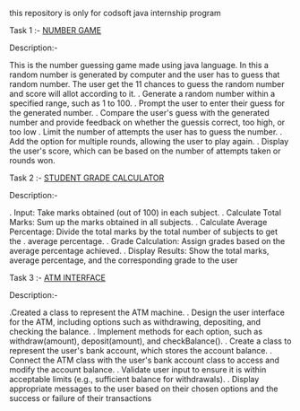 this repository is only for codsoft java internship program

Task 1 :- [NUMBER GAME ](https://github.com/MdAnas28/codesoft_java/blob/15139cf7259b66e8b41ff9689a258aa95e4d389b/task1_numbergame)

Description:-

This is the number guessing game made using java language. In this a random number is generated by computer and the user has to guess that random number. The user get the 11 chances to guess the random number and score will allot according to it. 
. Generate a random number within a specified range, such as 1 to 100.
. Prompt the user to enter their guess for the generated number.
. Compare the user's guess with the generated number and provide feedback on whether the guessis correct, too high, or too low
. Limit the number of attempts the user has to guess the number.
. Add the option for multiple rounds, allowing the user to play again.
. Display the user's score, which can be based on the number of attempts taken or rounds won.


Task 2 :- [STUDENT GRADE CALCULATOR](https://github.com/MdAnas28/codesoft_java/blob/875f0393896d69decc032dd88710cbb803768909/task2_student_grade_calculator)

Description:-

. Input: Take marks obtained (out of 100) in each subject.
. Calculate Total Marks: Sum up the marks obtained in all subjects.
. Calculate Average Percentage: Divide the total marks by the total number of subjects to get the
. average percentage.
. Grade Calculation: Assign grades based on the average percentage achieved.
. Display Results: Show the total marks, average percentage, and the corresponding grade to the user


Task 3 :- [ATM INTERFACE](https://github.com/MdAnas28/codesoft_java/blob/4193371deb880f31c2b8cdea57a62f62654fb387/task3_ATM_INTERFACE)

Description:-

.Created a class to represent the ATM machine.
. Design the user interface for the ATM, including options such as withdrawing, depositing, and
checking the balance.
. Implement methods for each option, such as withdraw(amount), deposit(amount), and
checkBalance().
. Create a class to represent the user's bank account, which stores the account balance.
. Connect the ATM class with the user's bank account class to access and modify the account
balance.
. Validate user input to ensure it is within acceptable limits (e.g., sufficient balance for withdrawals).
. Display appropriate messages to the user based on their chosen options and the success or failure
of their transactions
